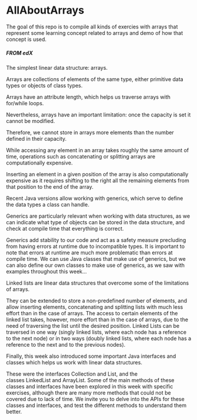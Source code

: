 # AllAboutArrays

The goal of this repo is to compile all kinds of exercies with arrays that represent some learning concept related to arrays and demo of how that concept is used.



##### FROM edX

The simplest linear data structure: arrays.

 Arrays are collections of elements of the same type, either primitive data types or objects of class types. 

Arrays have an attribute length, which helps us traverse arrays with for/while loops.

 Nevertheless, arrays have an important limitation: once the capacity is set it cannot be modified. 

Therefore, we cannot store in arrays more elements than the number defined in their capacity.

 While accessing any element in an array takes roughly the same amount of time, operations such as concatenating or splitting arrays are computationally expensive. 

Inserting an element in a given position of the array is also computationally expensive as it requires shifting to the right all the remaining elements from that position to the end of the array.

Recent Java versions allow working with generics, which serve to define the data types a class can handle. 

Generics are particularly relevant when working with data structures, as we can indicate what type of objects can be stored in the data structure, and check at compile time that everything is correct.

 Generics add stability to our code and act as a safety measure precluding from having errors at runtime due to incompatible types. It is important to note that errors at runtime are much more problematic than errors at compile time. We can use Java classes that make use of generics, but we can also define our own classes to make use of generics, as we saw with examples throughout this week...

Linked lists are linear data structures that overcome some of the limitations of arrays.

 They can be extended to store a non-predefined number of elements, and allow inserting elements, concatenating and splitting lists with much less effort than in the case of arrays. The access to certain elements of the linked list takes, however, more effort than in the case of arrays, due to the need of traversing the list until the desired position. Linked Lists can be traversed in one way (singly linked lists, where each node has a reference to the next node) or in two ways (doubly linked lists, where each node has a reference to the next and to the previous nodes).


Finally, this week also introduced some important Java interfaces and classes which helps us work with linear data structures. 

These were the interfaces Collection<E> and List<E>, and the classes LinkedList<E> and ArrayList<E>. Some of the main methods of these classes and interfaces have been explored in this week with specific exercises, although there are many more methods that could not be covered due to lack of time. We invite you to delve into the APIs for these classes and interfaces, and test the different methods to understand them better.
